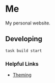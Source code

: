 # Me

My personal website.

## Developing

```sh
task build start
```

### Helpful Links

- [Theming](https://dev.to/josef/theming-in-svelte-with-css-variables-53kd)
